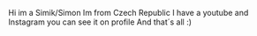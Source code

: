 Hi im a Simik/Simon
Im from Czech Republic
I have a youtube and Instagram you can see it on profile
And that´s all :)
